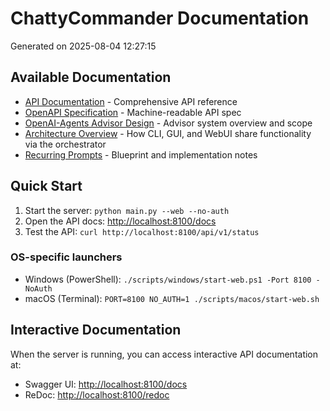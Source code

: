 
# ChattyCommander Documentation

Generated on 2025-08-04 12:27:15

## Available Documentation

- [API Documentation](API.md) - Comprehensive API reference
- [OpenAPI Specification](openapi.json) - Machine-readable API spec
- [OpenAI-Agents Advisor Design](OPENAI_AGENTS_ADVISOR.md) - Advisor system overview and scope
- [Architecture Overview](ARCHITECTURE_OVERVIEW.md) - How CLI, GUI, and WebUI share functionality via the orchestrator
- [Recurring Prompts](RECURRING_PROMPTS.md) - Blueprint and implementation notes

## Quick Start

1. Start the server: `python main.py --web --no-auth`
2. Open the API docs: [http://localhost:8100/docs](http://localhost:8100/docs)
3. Test the API: `curl http://localhost:8100/api/v1/status`

### OS-specific launchers

- Windows (PowerShell): `./scripts/windows/start-web.ps1 -Port 8100 -NoAuth`
- macOS (Terminal): `PORT=8100 NO_AUTH=1 ./scripts/macos/start-web.sh`

## Interactive Documentation

When the server is running, you can access interactive API documentation at:
- Swagger UI: [http://localhost:8100/docs](http://localhost:8100/docs)
- ReDoc: [http://localhost:8100/redoc](http://localhost:8100/redoc)
